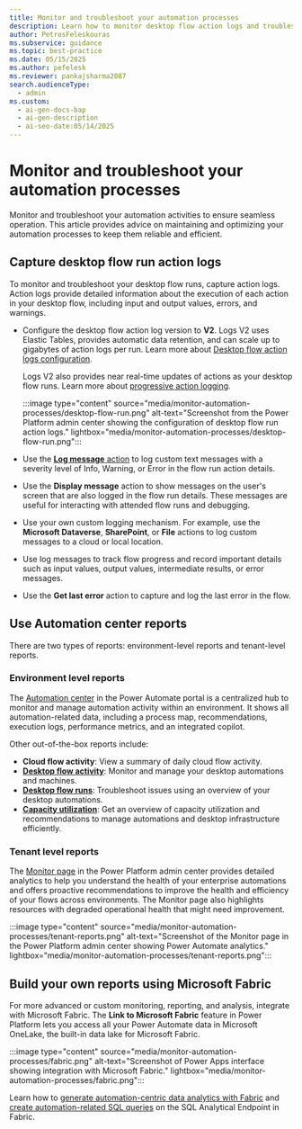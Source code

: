 ```yaml
---
title: Monitor and troubleshoot your automation processes
description: Learn how to monitor desktop flow action logs and troubleshoot issues effectively to ensure smooth automation processes in Power Automate.
author: PetrosFeleskouras
ms.subservice: guidance
ms.topic: best-practice
ms.date: 05/15/2025
ms.author: pefelesk
ms.reviewer: pankajsharma2087
search.audienceType:
  - admin
ms.custom:
  - ai-gen-docs-bap
  - ai-gen-description
  - ai-seo-date:05/14/2025
---
```


# Monitor and troubleshoot your automation processes

Monitor and troubleshoot your automation activities to ensure seamless operation. This article provides advice on maintaining and optimizing your automation processes to keep them reliable and efficient. 

## Capture desktop flow run action logs

To monitor and troubleshoot your desktop flow runs, capture action logs. Action logs provide detailed information about the execution of each action in your desktop flow, including input and output values, errors, and warnings.

- Configure the desktop flow action log version to **V2**. Logs V2 uses Elastic Tables, provides automatic data retention, and can scale up to gigabytes of action logs per run. Learn more about [Desktop flow action logs configuration](../../desktop-flows/configure-desktop-flow-logs.md).

    Logs V2 also provides near real-time updates of actions as your desktop flow runs. Learn more about [progressive action logging](../../desktop-flows/monitor-run-details.md#progressive-action-logging).

    :::image type="content" source="media/monitor-automation-processes/desktop-flow-run.png" alt-text="Screenshot from the Power Platform admin center showing the configuration of desktop flow run action logs." lightbox="media/monitor-automation-processes/desktop-flow-run.png":::

- Use the [**Log message** action](../../desktop-flows/actions-reference/logging.md) to log custom text messages with a severity level of Info, Warning, or Error in the flow run action details.

- Use the **Display message** action to show messages on the user's screen that are also logged in the flow run details. These messages are useful for interacting with attended flow runs and debugging.

- Use your own custom logging mechanism. For example, use the **Microsoft Dataverse**, **SharePoint**, or **File** actions to log custom messages to a cloud or local location.

- Use log messages to track flow progress and record important details such as input values, output values, intermediate results, or error messages.

- Use the **Get last error** action to capture and log the last error in the flow.

## Use Automation center reports

There are two types of reports: environment-level reports and tenant-level reports.

### Environment level reports

The [Automation center](../../automation-center-overview.md) in the Power Automate portal is a centralized hub to monitor and manage automation activity within an environment. It shows all automation-related data, including a process map, recommendations, execution logs, performance metrics, and an integrated copilot.

Other out-of-the-box reports include:

- **Cloud flow activity**: View a summary of daily cloud flow activity.
- [**Desktop flow activity**](../../desktop-flows/desktop-flow-activity.md): Monitor and manage your desktop automations and machines.
- [**Desktop flow runs**](../../desktop-flows/monitor-desktop-flow-runs.md): Troubleshoot issues using an overview of your desktop automations.
- [**Capacity utilization**](../../desktop-flows/capacity-utilization.md): Get an overview of capacity utilization and recommendations to manage automations and desktop infrastructure efficiently.

### Tenant level reports

The [Monitor page](/power-platform/admin/monitoring/monitoring-overview) in the Power Platform admin center provides detailed analytics to help you understand the health of your enterprise automations and offers proactive recommendations to improve the health and efficiency of your flows across environments. The Monitor page also highlights resources with degraded operational health that might need improvement.

:::image type="content" source="media/monitor-automation-processes/tenant-reports.png" alt-text="Screenshot of the Monitor page in the Power Platform admin center showing Power Automate analytics." lightbox="media/monitor-automation-processes/tenant-reports.png":::

## Build your own reports using Microsoft Fabric

For more advanced or custom monitoring, reporting, and analysis, integrate with Microsoft Fabric. The **Link to Microsoft Fabric** feature in Power Platform lets you access all your Power Automate data in Microsoft OneLake, the built-in data lake for Microsoft Fabric.

:::image type="content" source="media/monitor-automation-processes/fabric.png" alt-text="Screenshot of Power Apps interface showing integration with Microsoft Fabric." lightbox="media/monitor-automation-processes/fabric.png":::

Learn how to [generate automation-centric data analytics with Fabric](../../automation-analytics-with-fabric-introduction.md) and [create automation-related SQL queries](../../automation-analytics-with-fabric-queries.md) on the SQL Analytical Endpoint in Fabric.

